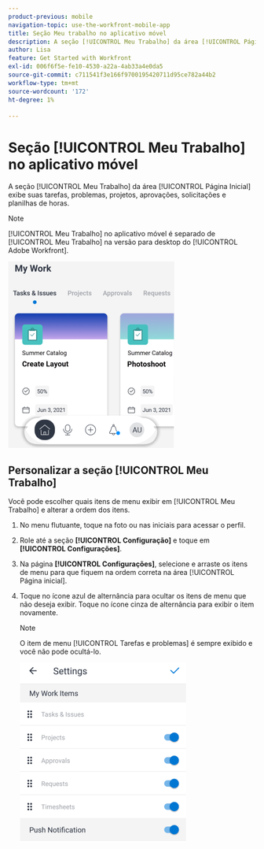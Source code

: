 ```yaml
---
product-previous: mobile
navigation-topic: use-the-workfront-mobile-app
title: Seção Meu trabalho no aplicativo móvel
description: A seção [!UICONTROL Meu Trabalho] da área [!UICONTROL Página Inicial] exibe suas tarefas, problemas, projetos, aprovações, solicitações e planilhas de horas.
author: Lisa
feature: Get Started with Workfront
exl-id: 006f6f5e-fe10-4530-a22a-4ab33a4e0da5
source-git-commit: c711541f3e166f9700195420711d95ce782a44b2
workflow-type: tm+mt
source-wordcount: '172'
ht-degree: 1%

---
```


# Seção [!UICONTROL Meu Trabalho] no aplicativo móvel

A seção [!UICONTROL Meu Trabalho] da área [!UICONTROL Página Inicial] exibe suas tarefas, problemas, projetos, aprovações, solicitações e planilhas de horas.

>[!NOTE]
>
>[!UICONTROL Meu Trabalho] no aplicativo móvel é separado de [!UICONTROL Meu Trabalho] na versão para desktop do [!UICONTROL Adobe Workfront].

![Meu trabalho](assets/home-myworksection-338x379.png)

## Personalizar a seção [!UICONTROL Meu Trabalho]

Você pode escolher quais itens de menu exibir em [!UICONTROL Meu Trabalho] e alterar a ordem dos itens.

1. No menu flutuante, toque na foto ou nas iniciais para acessar o perfil.
1. Role até a seção **[!UICONTROL Configuração]** e toque em **[!UICONTROL Configurações]**.
1. Na página **[!UICONTROL Configurações]**, selecione e arraste os itens de menu para que fiquem na ordem correta na área [!UICONTROL Página inicial].
1. Toque no ícone azul de alternância para ocultar os itens de menu que não deseja exibir. Toque no ícone cinza de alternância para exibir o item novamente.

   >[!NOTE]
   >
   >O item de menu [!UICONTROL Tarefas e problemas] é sempre exibido e você não pode ocultá-lo.

   ![Configurações móveis](assets/mobile-settings-338x366.png)
